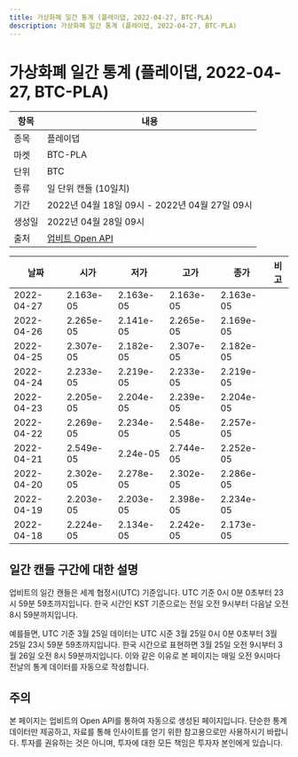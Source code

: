 ```yaml
---
title: 가상화폐 일간 통계 (플레이댑, 2022-04-27, BTC-PLA)
description: 가상화폐 일간 통계 (플레이댑, 2022-04-27, BTC-PLA)
---
```



가상화폐 일간 통계 (플레이댑, 2022-04-27, BTC-PLA)
===

|항목|내용|
|--|--|
|종목|플레이댑|
|마켓|BTC-PLA|
|단위|BTC|
|종류|일 단위 캔들 (10일치)|
|기간|2022년 04월 18일 09시 - 2022년 04월 27일 09시|
|생성일|2022년 04월 28일 09시|
|출처|[업비트 Open API](https://docs.upbit.com)|


|날짜|시가|저가|고가|종가|비고|
|--|--|--|--|--|--|
|2022-04-27|2.163e-05|2.163e-05|2.163e-05|2.163e-05|    |
|2022-04-26|2.265e-05|2.141e-05|2.265e-05|2.169e-05|    |
|2022-04-25|2.307e-05|2.182e-05|2.307e-05|2.182e-05|    |
|2022-04-24|2.233e-05|2.219e-05|2.233e-05|2.219e-05|    |
|2022-04-23|2.205e-05|2.204e-05|2.239e-05|2.204e-05|    |
|2022-04-22|2.269e-05|2.234e-05|2.548e-05|2.257e-05|    |
|2022-04-21|2.549e-05|2.24e-05|2.744e-05|2.252e-05|    |
|2022-04-20|2.302e-05|2.278e-05|2.302e-05|2.286e-05|    |
|2022-04-19|2.203e-05|2.203e-05|2.398e-05|2.234e-05|    |
|2022-04-18|2.224e-05|2.134e-05|2.242e-05|2.173e-05|    |


일간 캔들 구간에 대한 설명
---


업비트의 일간 캔들은 세계 협정시(UTC) 기준입니다. 
UTC 기준 0시 0분 0초부터 23시 59분 59초까지입니다. 
한국 시간인 KST 기준으로는 전일 오전 9시부터 다음날 오전 8시 59분까지입니다. 


예를들면, UTC 기준 3월 25일 데이터는 UTC 시준 3월 25일 0시 0분 0초부터 3월 25일 23시 59분 59초까지입니다. 
한국 시간으로 표현하면 3월 25일 오전 9시부터 3월 26일 오전 8시 59분까지입니다. 
이와 같은 이유로 본 페이지는 매일 오전 9시마다 전날의 통계 데이터를 자동으로 작성합니다. 


주의
---


본 페이지는 업비트의 Open API를 통하여 자동으로 생성된 페이지입니다. 
단순한 통계 데이터만 제공하고, 자료를 통해 인사이트를 얻기 위한 참고용으로만 사용하시기 바랍니다. 
투자를 권유하는 것은 아니며, 투자에 대한 모든 책임은 투자자 본인에게 있습니다. 
